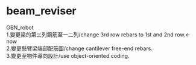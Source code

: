 # beam_reviser
GBN_robot  
1.變更梁的第三列鋼筋至一二列/change 3rd row rebars to 1st and 2nd row.<-now  
2.變更懸臂梁端部配筋圖/change cantilever free-end rebars.  
3.變更至物件導向設計/use object-oriented coding.  
